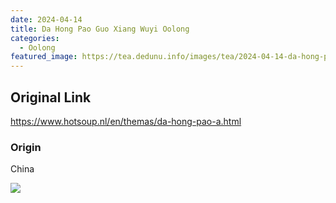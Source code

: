 ```yaml
---
date: 2024-04-14
title: Da Hong Pao Guo Xiang Wuyi Oolong
categories:
  - Oolong
featured_image: https://tea.dedunu.info/images/tea/2024-04-14-da-hong-pao-guo-xiang-1.jpeg
---
```


## Original Link

<https://www.hotsoup.nl/en/themas/da-hong-pao-a.html>

### Origin

China

![](https://tea.dedunu.info/images/tea/2024-04-14-da-hong-pao-guo-xiang-2.jpeg)